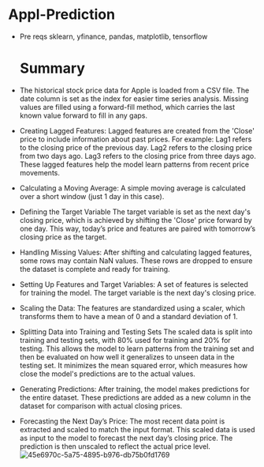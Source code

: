 # Appl-Prediction
- Pre reqs sklearn, yfinance, pandas, matplotlib, tensorflow

  # Summary
- The historical stock price data for Apple is loaded from a CSV file.
The date column is set as the index for easier time series analysis.
Missing values are filled using a forward-fill method, which carries the last known value forward to fill in any gaps.
- Creating Lagged Features:
Lagged features are created from the 'Close' price to include information about past prices. For example:
Lag1 refers to the closing price of the previous day.
Lag2 refers to the closing price from two days ago.
Lag3 refers to the closing price from three days ago.
These lagged features help the model learn patterns from recent price movements.
- Calculating a Moving Average:
A simple moving average is calculated over a short window (just 1 day in this case).
- Defining the Target Variable
The target variable is set as the next day's closing price, which is achieved by shifting the 'Close' price forward by one day.
This way, today’s price and features are paired with tomorrow’s closing price as the target.
- Handling Missing Values:
After shifting and calculating lagged features, some rows may contain NaN values.
These rows are dropped to ensure the dataset is complete and ready for training.
- Setting Up Features and Target Variables:
A set of features is selected for training the model.
The target variable is the next day's closing price.
- Scaling the Data:
The features are standardized using a scaler, which transforms them to have a mean of 0 and a standard deviation of 1.
- Splitting Data into Training and Testing Sets
The scaled data is split into training and testing sets, with 80% used for training and 20% for testing.
This allows the model to learn patterns from the training set and then be evaluated on how well it generalizes to unseen data in the testing set.
It minimizes the mean squared error, which measures how close the model's predictions are to the actual values.
- Generating Predictions:
After training, the model makes predictions for the entire dataset.
These predictions are added as a new column in the dataset for comparison with actual closing prices.
- Forecasting the Next Day’s Price:
The most recent data point is extracted and scaled to match the input format.
This scaled data is used as input to the model to forecast the next day’s closing price.
The prediction is then unscaled to reflect the actual price level.
![45e6970c-5a75-4895-b976-db75b0fd1769](https://github.com/user-attachments/assets/c0ef002b-e324-4f59-a4d6-909d01a0f14a)

